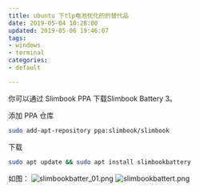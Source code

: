```yaml
---
title: ubuntu 下tlp电池优化的的替代品
date: 2019-05-04 10:28:00
updated: 2019-05-06 19:46:07
tags: 
- windows
- terminal
categories: 
- default

---
```

你可以通过 Slimbook PPA 下载Slimbook Battery 3。

添加 PPA 仓库
```bash
sudo add-apt-repository ppa:slimbook/slimbook
```
下载
```bash
sudo apt update && sudo apt install slimbookbattery
```

如图：
![slimbookbatter_01.png][2]
![slimbookbattert.png][1]



  [1]: https://imgs.gnux.cn/usr/uploads/2019/05/1705852454.png
  [2]: https://imgs.gnux.cn/usr/uploads/2019/05/3154065220.png
